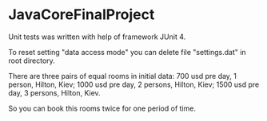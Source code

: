 # JavaCoreFinalProject

Unit tests was written with help of framework JUnit 4.

To reset setting "data access mode" you can delete file "settings.dat" in root directory.

There are three pairs of equal rooms in initial data: 
700 usd pre day, 1 person, Hilton, Kiev;
1000 usd pre day, 2 persons, Hilton, Kiev; 
1500 usd pre day, 3 persons, Hilton, Kiev.

So you can book this rooms twice for one period of time.
